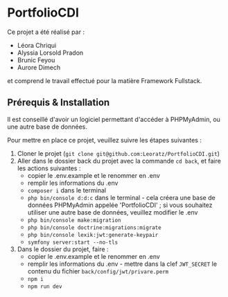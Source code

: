 # PortfolioCDI

Ce projet a été réalisé par :
- Léora Chriqui
- Alyssia Lorsold Pradon
- Brunic Feyou
- Aurore Dimech


et comprend le travail effectué pour la matière Framework Fullstack.

## Prérequis & Installation

Il est conseillé d'avoir un logiciel permettant d'accéder à PHPMyAdmin, ou une autre base de données.

Pour mettre en place ce projet, veuillez suivre les étapes suivantes :
1. Cloner le projet (`git clone git@github.com:Leoratz/PortfolioCDI.git`)
2. Aller dans le dossier back du projet avec la commande `cd back`, et faire les actions suivantes :
    - copier le .env.example et le renommer en .env
    - remplir les informations du .env
    - `composer i` dans le terminal
    - `php bin/console d:d:c` dans le terminal - cela créera une base de données PHPMyAdmin appelée 'PortfolioCDI' ; si vous souhaitez utiliser une autre base de données, veuillez modifier le .env
    - `php bin/console make:migration`
    - `php bin/console doctrine:migrations:migrate`
    - `php bin/console lexik:jwt:generate-keypair`
    - `symfony server:start --no-tls`
3. Dans le dossier du projet, faire :
    - copier le .env.example et le renommer en .env
    - remplir les informations du .env - mettre dans la clef `JWT_SECRET` le contenu du fichier `back/config/jwt/privare.perm`
    - `npm i`
    - `npm run dev`